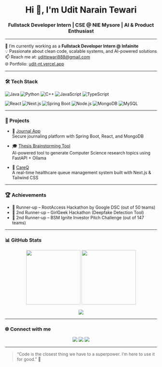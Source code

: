 <h1 align="center">Hi 👋, I'm Udit Narain Tewari</h1>
<h3 align="center">Fullstack Developer Intern | CSE @ NIE Mysore | AI & Product Enthusiast</h3>

---

🌱 I’m currently working as a **Fullstack Developer Intern @ Infainite**  
💡 Passionate about clean code, scalable systems, and AI-powered solutions  
📫 Reach me at: [udittewari888@gmail.com](mailto:udittewari888@gmail.com)  
🌐 Portfolio: [udit-nt.vercel.app](https://udit-nt.vercel.app)

---

### 🛠️ Tech Stack

![Java](https://img.shields.io/badge/Java-%23ED8B00.svg?style=flat&logo=java&logoColor=white)
![Python](https://img.shields.io/badge/Python-%2314354C.svg?style=flat&logo=python&logoColor=white)
![C++](https://img.shields.io/badge/C++-00599C?style=flat&logo=c%2B%2B&logoColor=white)
![JavaScript](https://img.shields.io/badge/JavaScript-F7DF1E?style=flat&logo=javascript&logoColor=black)
![TypeScript](https://img.shields.io/badge/TypeScript-007ACC?style=flat&logo=typescript&logoColor=white)

![React](https://img.shields.io/badge/React-20232A?style=flat&logo=react&logoColor=61DAFB)
![Next.js](https://img.shields.io/badge/Next.js-000?style=flat&logo=nextdotjs&logoColor=white)
![Spring Boot](https://img.shields.io/badge/Spring_Boot-6DB33F?style=flat&logo=spring-boot&logoColor=white)
![Node.js](https://img.shields.io/badge/Node.js-339933?style=flat&logo=nodedotjs&logoColor=white)
![MongoDB](https://img.shields.io/badge/MongoDB-4EA94B?style=flat&logo=mongodb&logoColor=white)
![MySQL](https://img.shields.io/badge/MySQL-00000F?style=flat&logo=mysql&logoColor=white)

---

### 🚀 Projects

- 📝 [Journal App](https://github.com/udit2002-c/Journal-App.git)  
  Secure journaling platform with Spring Boot, React, and MongoDB

- 🎓 [Thesis Brainstorming Tool](https://github.com/udit2002-c/thesis_brainstorming-Group-no.51-)  
  AI-powered tool to generate Computer Science research topics using FastAPI + Ollama

- 🏥 [CareQ](https://github.com/udit2002-c/Q)  
  A real-time healthcare queue management system built with Next.js & Tailwind CSS

---

### 🏆 Achievements

- 🥈 Runner-up – RootAccess Hackathon by Google DSC (out of 50 teams)  
- 🥉 2nd Runner-up – GirlGeek Hackathon (Deepfake Detection Tool)  
- 🥉 2nd Runner-up – BSM Ignite Investor Pitch Challenge (out of 147 teams)

---

### 📊 GitHub Stats

<p align="center">
  <img src="https://github-readme-stats.vercel.app/api?username=udit2002-c&show_icons=true&theme=github_dark&hide_border=true" height="180px"/>
  <img src="https://github-readme-streak-stats.herokuapp.com/?user=udit2002-c&theme=github-dark&hide_border=true" height="180px"/>
</p>

<p align="center">
  <img src="https://github-readme-stats.vercel.app/api/top-langs/?username=udit2002-c&layout=compact&theme=github_dark&hide_border=true" />
</p>

---

### 🌐 Connect with me

<p align="center">
  <a href="https://www.linkedin.com/in/udit-narain-tewari/"><img src="https://img.shields.io/badge/LinkedIn-blue?style=for-the-badge&logo=linkedin" /></a>
  <a href="mailto:udittewari888@gmail.com"><img src="https://img.shields.io/badge/Gmail-D14836?style=for-the-badge&logo=gmail&logoColor=white" /></a>
  <a href="https://udit-nt.vercel.app"><img src="https://img.shields.io/badge/Portfolio-121212?style=for-the-badge&logo=vercel&logoColor=white" /></a>
</p>

---

> “Code is the closest thing we have to a superpower. I’m here to use it for good.” 🚀
